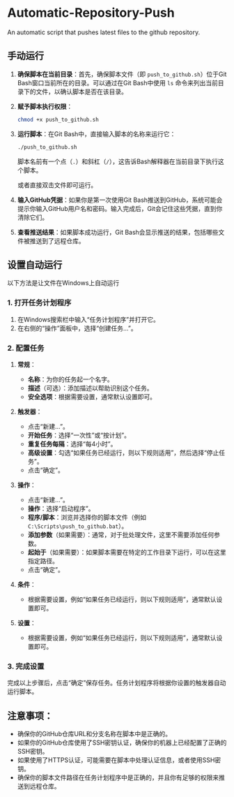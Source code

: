 # Automatic-Repository-Push
An automatic script that pushes latest files to the github repository.

## 手动运行

1. **确保脚本在当前目录**：首先，确保脚本文件（即 `push_to_github.sh`）位于Git Bash窗口当前所在的目录。可以通过在Git Bash中使用 `ls` 命令来列出当前目录下的文件，以确认脚本是否在该目录。

2. **赋予脚本执行权限**：
   ```bash
   chmod +x push_to_github.sh
   ```

3. **运行脚本**：在Git Bash中，直接输入脚本的名称来运行它：
   ```bash
   ./push_to_github.sh
   ```
   脚本名前有一个点（`.`）和斜杠（`/`），这告诉Bash解释器在当前目录下执行这个脚本。

   或者直接双击文件即可运行。

5. **输入GitHub凭据**：如果你是第一次使用Git Bash推送到GitHub，系统可能会提示你输入GitHub用户名和密码。输入完成后，Git会记住这些凭据，直到你清除它们。

6. **查看推送结果**：如果脚本成功运行，Git Bash会显示推送的结果，包括哪些文件被推送到了远程仓库。


## 设置自动运行
以下方法是让文件在Windows上自动运行

### 1. 打开任务计划程序

1. 在Windows搜索栏中输入“任务计划程序”并打开它。
2. 在右侧的“操作”面板中，选择“创建任务...”。

### 2. 配置任务

1. **常规**：
   - **名称**：为你的任务起一个名字。
   - **描述**（可选）：添加描述以帮助识别这个任务。
   - **安全选项**：根据需要设置，通常默认设置即可。

2. **触发器**：
   - 点击“新建...”。
   - **开始任务**：选择“一次性”或“按计划”。
   - **重复任务每隔**：选择“每4小时”。
   - **高级设置**：勾选“如果任务已经运行，则以下规则适用”，然后选择“停止任务”。
   - 点击“确定”。

3. **操作**：
   - 点击“新建...”。
   - **操作**：选择“启动程序”。
   - **程序/脚本**：浏览并选择你的脚本文件（例如`C:\Scripts\push_to_github.bat`）。
   - **添加参数**（如果需要）：通常，对于批处理文件，这里不需要添加任何参数。
   - **起始于**（如果需要）：如果脚本需要在特定的工作目录下运行，可以在这里指定路径。
   - 点击“确定”。

4. **条件**：
   - 根据需要设置，例如“如果任务已经运行，则以下规则适用”，通常默认设置即可。

5. **设置**：
   - 根据需要设置，例如“如果任务已经运行，则以下规则适用”，通常默认设置即可。

### 3. 完成设置

完成以上步骤后，点击“确定”保存任务。任务计划程序将根据你设置的触发器自动运行脚本。

## 注意事项：

- 确保你的GitHub仓库URL和分支名称在脚本中是正确的。
- 如果你的GitHub仓库使用了SSH密钥认证，确保你的机器上已经配置了正确的SSH密钥。
- 如果使用了HTTPS认证，可能需要在脚本中处理认证信息，或者使用SSH密钥。
- 确保你的脚本文件路径在任务计划程序中是正确的，并且你有足够的权限来推送到远程仓库。



